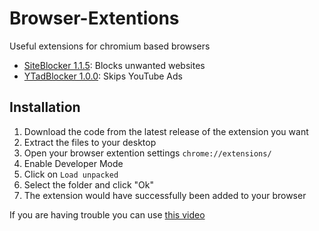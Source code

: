 # Browser-Extentions
Useful extensions for chromium based browsers

- [SiteBlocker 1.1.5](https://github.com/AR1VU/Browser-Extentions/releases/tag/SiteBlocker): Blocks unwanted websites
- [YTadBlocker 1.0.0](https://github.com/AR1VU/Browser-Extentions/releases/tag/YTads): Skips YouTube Ads


## Installation
1. Download the code from the latest release of the extension you want
2. Extract the files to your desktop
3. Open your browser extention settings `chrome://extensions/`
4. Enable Developer Mode
5. Click on `Load unpacked`
6. Select the folder and click "Ok"
7. The extension would have successfully been added to your browser

If you are having trouble you can use [this video](https://www.youtube.com/watch?v=dhaGRJvJAII)
